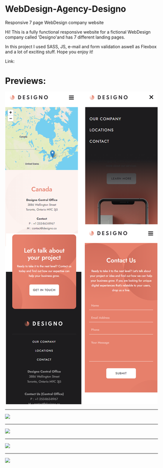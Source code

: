 # WebDesign-Agency-Designo
Responsive 7 page WebDesign company website

Hi! This is a fully functional responsive website for a fictional WebDesign company called 'Designo'and has 7 different landing pages.

In this project I used SASS, JS, e-mail and form validation aswell as Flexbox and a lot of exciting stuff. Hope you enjoy it!

Link: 

# Previews:

<img src="Website Previews/mobile.png">
<hr>
<img src="Website Previews/desktop2.png">
<hr>
<img src="Website Previews/desktop3.png">
<hr>
<img src="Website Previews/tablet1.png">
<hr>
<img src="Website Previews/tablet2.png">
